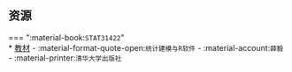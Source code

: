 ## 资源  
=== ":material-book:`STAT31422`"  
    * [教材](https://api.hanximeng.com/lanzou/?url=https://cqu-openlib.lanzout.com/iKYRz26n4kub&type=down) - :material-format-quote-open:`统计建模与R软件` - :material-account:`薛毅` - :material-printer:`清华大学出版社`  